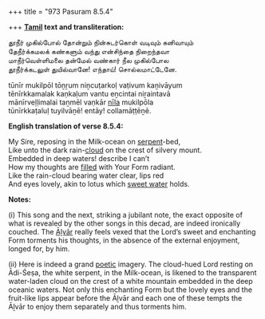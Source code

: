 +++
title = "973 Pasuram 8.5.4"

+++
**[Tamil](/definition/tamil#history "show Tamil definitions") text and transliteration:**

தூநீர் முகில்போல் தோன்றும் நின்சுடர்கொள் வடிவும் கனிவாயும்  
தேநீர்க்கமலக் கண்களும் வந்து என்சிந்தை நிறைந்தவா  
மாநீர்வெள்ளிமலை தன்மேல் வண்கார் நீல முகில்போல  
தூநீர்க்கடலுள் துயில்வானே! எந்தாய்! சொல்லமாட்டேனே.

tūnīr mukilpōl tōṉṟum niṉcuṭarkoḷ vaṭivum kaṉivāyum  
tēnīrkkamalak kaṇkaḷum vantu eṉcintai niṟaintavā  
mānīrveḷḷimalai taṉmēl vaṇkār [nīla](/definition/nila#history "show nīla definitions") mukilpōla  
tūnīrkkaṭaluḷ tuyilvāṉē! entāy! collamāṭṭēṉē.

**English translation of verse 8.5.4:**

My Sire, reposing in the Milk-ocean on [serpent](/definition/serpent#history "show serpent definitions")-bed,  
Like unto the dark rain-[cloud](/definition/cloud#history "show cloud definitions") on the crest of silvery mount.  
Embedded in deep waters! describe I can’t  
How my thoughts are [filled](/definition/filling#history "show filled definitions") with Your Form radiant.  
Like the rain-cloud bearing water clear, lips red  
And eyes lovely, akin to lotus which [sweet water](/definition/sweet-water#history "show sweet water definitions") holds.

**Notes:**

\(i\) This song and the next, striking a jubilant note, the exact opposite of what is revealed by the other songs in this decad, are indeed ironically couched. The [Āḻvār](/definition/aḻvar#vaishnavism "show Āḻvār definitions") really feels vexed that the Lord’s sweet and enchanting Form torments his thoughts, in the absence of the external enjoyment, longed for, by him.

\(ii\) Here is indeed a grand [poetic](/definition/poetry#history "show poetic definitions") imagery. The cloud-hued Lord resting on Ādi-Śeṣa, the white serpent, in the Milk-ocean, is likened to the transparent water-laden cloud on the crest of a white mountain embedded in the deep oceanic waters. Not only this enchanting Form but the lovely eyes and the fruit-like lips appear before the Āḻvār and each one of these tempts the Āḻvār to enjoy them separately and thus torments him.


